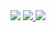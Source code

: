 <img src="https://profile-cards-git-master.jamespatrickgill.vercel.app/api/getMainCard" />
<div style="display: inline-block" >
<a href="https://jpgill.dev">
  <img src="https://profile-cards-git-master.jamespatrickgill.vercel.app/api/getPortfolioCard" />
</a>
<img src="https://profile-cards-git-master.jamespatrickgill.vercel.app/api/getLangsCard" />
</div>
